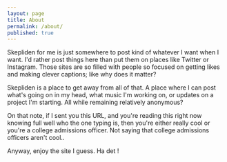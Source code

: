 ```yaml
---
layout: page
title: About
permalink: /about/
published: true
---
```


Skepliden for me is just somewhere to post kind of whatever I want when I want. I'd rather post things here than put them on places like Twitter or Instagram. Those sites are so filled with people so focused on getting likes and making clever captions; like why does it matter?

Skepliden is a place to get away from all of that. A place where I can post what's going on in my head, what music I'm working on, or updates on a project I'm starting. All while remaining relatively anonymous?

On that note, if I sent you this URL, and you're reading this right now knowing full well who the one typing is, then you're either really cool or you're a college admissions officer. Not saying that college admissions officers aren't cool..

Anyway, enjoy the site I guess. Ha det !
